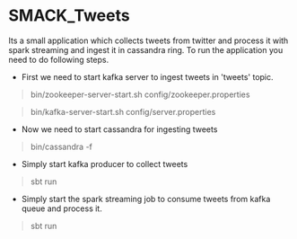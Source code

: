 # SMACK_Tweets

Its a small application which collects tweets from twitter and process it with spark streaming and ingest it in cassandra ring.
To run the application you need to do following steps. <br />

* First we need to start kafka server to ingest tweets in 'tweets' topic.

> bin/zookeeper-server-start.sh config/zookeeper.properties

> bin/kafka-server-start.sh config/server.properties

* Now we need to start cassandra for ingesting tweets

>bin/cassandra -f

* Simply start kafka producer to collect tweets

>sbt run

* Simply start the spark streaming job to consume tweets from kafka queue and process it.

>sbt run
